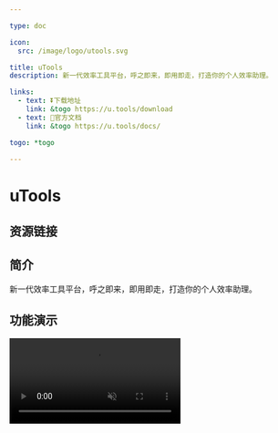 ```yaml
---

type: doc

icon:
  src: /image/logo/utools.svg

title: uTools
description: 新一代效率工具平台，呼之即来，即用即走，打造你的个人效率助理。

links:
  - text: ⏬下载地址
    link: &togo https://u.tools/download
  - text: 📖官方文档
    link: &togo https://u.tools/docs/

togo: *togo

---
```


<ShowLogo />

# uTools

<ShowBreadcrumb />

## 资源链接

<ShowLinks />

## 简介

新一代效率工具平台，呼之即来，即用即走，打造你的个人效率助理。

## 功能演示

<video src="https://res.u-tools.cn/upload/v5/utools5.0.mp4" controls="controls" autoplay="autoplay" muted="muted"/>
